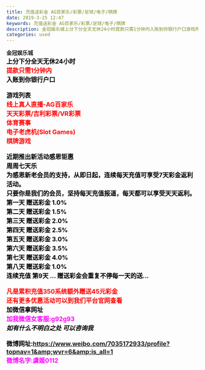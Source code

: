 ```yaml
---
title: 充值送彩金 AG百家乐/彩票/足球/电子/棋牌
date: 2019-3-25 12:47
keywords: 充值送彩金 AG百家乐/彩票/足球/电子/棋牌
description: 金冠娱乐城上分下分全天无休24小时提款只需1分钟内入账到你银行户口游戏列表线上真人直播-AG百家乐天天彩票/吉利彩票/VR彩票体育赛事电子老虎机(SlotGames)棋牌游戏近期推出新活动感恩钜惠周周七天乐为感恩新老会员的支持，从即日起，连
categories: used
---
```

<td class="t_f" id="postmessage_3301966">

<strong>金冠娱乐城</strong><br/>
<font size="3"><font color="#000000"><strong>上分下分全天无休24小时</strong></font></font><br/>
<font size="3"><font color="#ff0000"><strong>提款只需1分钟内</strong></font></font><br/>
<font size="3"><font color="#000000"><strong>入账到你银行户口</strong></font></font><br/>
<br/>
<font size="3"><font color="#000000"><strong>游戏列表</strong></font></font><br/>
<font size="3"><font color="#ff0000"><strong>线上真人直播-AG百家乐 </strong></font></font><br/>
<font size="3"><font color="#ff0000"><strong>天天彩票/吉利彩票/VR彩票</strong></font></font><br/>
<font size="3"><font color="#ff0000"><strong>体育赛事</strong></font></font><br/>
<font size="3"><font color="#ff0000"><strong>电子老虎机(Slot Games)</strong></font></font><br/>
<font size="3"><font color="#ff0000"><strong>棋牌游戏</strong></font></font><br/>
<br/>
<font size="3"><font color="#000000"><strong>近期推出新活动感恩钜惠</strong></font></font><br/>
<font size="3"><font color="#000000"><strong>周周七天乐</strong></font></font><br/>
<font size="3"><font color="#000000"><strong>为感恩新老会员的支持，从即日起，连续每天充值可享受7天彩金返利活动。</strong></font></font><br/>
<font size="3"><font color="#000000"><strong>只要你是我们的会员，坚持每天充值报道，每天都可以享受天天返利。</strong></font></font><br/>
<font size="3"><font color="#000000"><strong>第一天 赠送彩金 1.0%</strong></font></font><br/>
<font size="3"><font color="#000000"><strong>第二天 赠送彩金 1.5%</strong></font></font><br/>
<font size="3"><font color="#000000"><strong>第三天 赠送彩金 2.0%</strong></font></font><br/>
<font size="3"><font color="#000000"><strong>第四天 赠送彩金 2.5%</strong></font></font><br/>
<font size="3"><font color="#000000"><strong>第五天 赠送彩金 3.0%</strong></font></font><br/>
<font size="3"><font color="#000000"><strong>第六天 赠送彩金 3.5%</strong></font></font><br/>
<font size="3"><font color="#000000"><strong>第七天 赠送彩金 4.0%</strong></font></font><br/>
<font size="3"><font color="#000000"><strong>第八天 赠送彩金 1.0%</strong></font></font><br/>
<font size="3"><font color="#000000"><strong>连续充值 第9天 ... 赠送彩金会重复不停每一天的送...</strong></font></font><br/>
<br/>
<font size="3"><font color="#ff0000"><strong>凡是累积充值350系统额外赠送45元彩金</strong></font></font><br/>
<font size="3"><font color="#ff0000"><strong>还有更多优惠活动可以到我们平台官网查看</strong></font></font><br/>
<font size="3"><font color="#000000"><strong>加微信拿网址</strong></font></font><br/>
<font size="3"><font color="#ff00ff"><strong>加我微信女客服:g92g93</strong></font></font><br/>
<font size="3"><font color="#000000"><strong>*如有什么不明白之处 可以咨询我*</strong></font></font><br/>
<br/>
<font size="3"><font color="#000000"><strong>微博网址:https://www.weibo.com/7035172933/profile?topnav=1&amp;wvr=6&amp;is_all=1</strong></font></font><br/>
<font size="3"><font color="#ff00ff"><strong>微博名字:虞姬0112</strong></font></font><br/>
<br/>
<br/>
</td>
